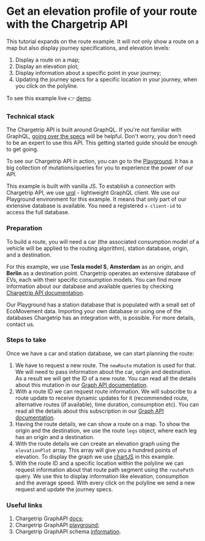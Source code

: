 # Get an elevation profile of your route with the Chargetrip API

This tutorial expands on the route example. It will not only show a route on a map but also display journey specifications, and elevation levels:

1.  Display a route on a map;
2.  Display an elevation plot;
3.  Display information about a specific point in your journey;
4.  Updating the journey specs for a specific location in your journey, when you click on the polyline.

To see this example live 👉 [demo](https://chargetrip.github.io/examples/elevation-plot/).

### Technical stack

The Chargetrip API is built around GraphQL. If you're not familiar with GraphQL, [going over the specs](https://graphql.org/learn/) will be helpful. Don't worry, you don't need to be an expert to use this API. This getting started guide should be enough to get going.

To see our Chargetrip API in action, you can go to the [Playground](https://playground.chargetrip.com/). It has a big collection of mutations/queries for you to experience the power of our API.

This example is built with vanilla JS. To establish a connection with Chargetrip API, we use [urql](https://formidable.com/open-source/urql/) - lightweight GraphQL client.
We use our Playground environment for this example. It means that only part of our extensive database is available. You need a registered `x-client-id` to access the full database.

### Preparation

To build a route, you will need a car (the associated consumption model of a vehicle will be applied to the routing algorithm), station database, origin, and a destination.

For this example, we use **Tesla model S**, **Amsterdam** as an origin, and **Berlin** as a destination point.
Chargetrip operates an extensive database of EVs, each with their specific consumption models. You can find more information about our database and available queries by checking [Chargetrip API documentation](https://developers.chargetrip.com/).

Our Playground has a station database that is populated with a small set of EcoMovement data. Importing your own database or using one of the databases Chargetrip has an integration with, is possible. For more details, contact us.

### Steps to take

Once we have a car and station database, we can start planning the route:

1. We have to request a new route. The `newRoute` mutation is used for that. We will need to pass information about the car, origin and destination. As a result we will get the ID of a new route. You can read all the details about this mutation in our [Graph API documentation](https://developers.chargetrip.com/API-Reference/Routes/mutate-route).
2. With a route ID we can request route information. We will subscribe to a route update to receive dynamic updates for it (recommended route, alternative routes (if available), time duration, consumption etc). You can read all the details about this subscription in our [Graph API documentation](https://developers.chargetrip.com/API-Reference/Routes/subscribe-to-route-updates).
3. Having the route details, we can show a route on a map. To show the origin and the destination, we use the route `legs` object, where each leg has an origin and a destination.
4. With the route details we can create an elevation graph using the `elevationPlot` array. This array will give you a hundred points of elevation. To display the graph we use [chartJS](https://www.chartjs.org/docs/latest/) in this example.
5. With the route ID and a specific location within the polyline we can request information about that route path segment using the `routePath` query. We use this to display information like elevation, consumption and the average speed. With every click on the polyline we send a new request and update the journey specs.

### Useful links

1. Chargetrip GraphAPI [docs](https://developers.chargetrip.com/);
2. Chargetrip GraphAPI [playground](https://playground.chargetrip.com/);
3. Chargetrip GraphAPI schema [information](https://voyager.chargetrip.com/).
